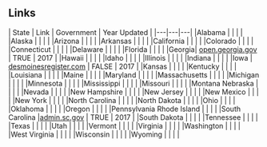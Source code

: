## Links

| State | Link | Government | Year Updated |
|---|---|---|
|Alabama | | | |
|Alaska | | | |
|Arizona | | | |
|Arkansas | | | |
|California | | | |
|Colorado | | | |
|Connecticut | | | |
|Delaware | | | |
|Florida | | | |
|Georgia| [open.georgia.gov](http://www.open.georgia.gov/index.html)  | TRUE | 2017 |
|Hawaii | | | |
|Idaho | | | |
|Illinois | | | |
|Indiana | | | |
|Iowa | [desmoinesregister.com](http://db.desmoinesregister.com/state-salaries-for-iowa) | FALSE | 2017 |
|Kansas | | | |
|Kentucky | | | |
|Louisiana | | | |
|Maine | | | |
|Maryland | | | |
|Massachusetts | | | |
|Michigan | | | |
|Minnesota | | | |
|Mississippi | | | |
|Missouri | | | |
|Montana Nebraska | | | |
|Nevada | | | |
|New Hampshire | | | |
|New Jersey | | | |
|New Mexico | | | |
|New York | | | |
|North Carolina | | | |
|North Dakota | | | |
|Ohio | | | |
|Oklahoma | | | |
|Oregon | | | |
|Pennsylvania Rhode Island | | | |
|South Carolina |[admin.sc.gov](http://www.admin.sc.gov/accountability-portal/state-salaries?a=37&j=0) | TRUE | 2017 |
|South Dakota | | | |
|Tennessee | | | |
|Texas | | | |
|Utah | | | |
|Vermont | | | |
|Virginia | | | |
|Washington | | | |
|West Virginia | | | |
|Wisconsin | | | |
|Wyoming | | | |
